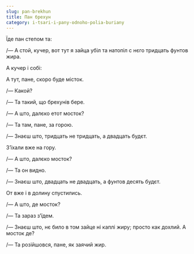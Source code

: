 ```yaml
---
slug: pan-brekhun
title: Пан брехун
category: i-tsari-i-pany-odnoho-polia-buriany
---
```

Їде пан степом та:

/— А стой, кучер, вот тут я зайца убіл та натопіл с нєго тридцать фунтов жира.

А кучер і собі:

А тут, пане, скоро буде місток.

/— Какой?

/— Та такий, що брехунів бере.

/— А што, далєко етот мосток?

/— Та там, пане, за горою.

/— Знаєш што, тридцать не тридцать, а двадцать будєт.

З’їхали вже на гору.

/— А што, далєко мосток?

/— Та он видно.

/— Знаєш што, двадцать не двадцать, а фунтов десять будєт.

От вже і в долину спустились.

/— А што, де мосток?

/— Та зараз з’їдем.

/— Знаєш што, нє било в том зайце ні каплі жиру; просто как дохлий. А мосток де?

/— Та розійшовся, пане, як заячий жир.
